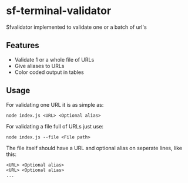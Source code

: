 # sf-terminal-validator
Sfvalidator implemented to validate one or a batch of url's

## Features
 - Validate 1 or a whole file of URLs
 - Give aliases to URLs 
 - Color coded output in tables

## Usage
For validating one URL it is as simple as:

```
node index.js <URL> <Optional alias>
```

For validating a file full of URLs just use:

```
node index.js --file <File path>
```

The file itself should have a URL and optional alias on seperate lines, like this:

```
<URL> <Optional alias>
<URL> <Optional alias>
...
```